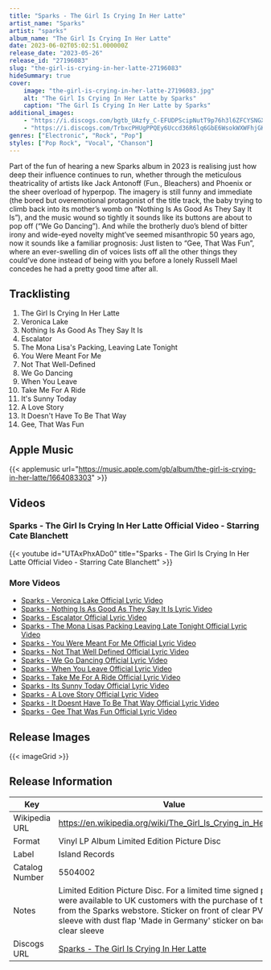 ```yaml
---
title: "Sparks - The Girl Is Crying In Her Latte"
artist_name: "Sparks"
artist: "sparks"
album_name: "The Girl Is Crying In Her Latte"
date: 2023-06-02T05:02:51.000000Z
release_date: "2023-05-26"
release_id: "27196083"
slug: "the-girl-is-crying-in-her-latte-27196083"
hideSummary: true
cover:
    image: "the-girl-is-crying-in-her-latte-27196083.jpg"
    alt: "The Girl Is Crying In Her Latte by Sparks"
    caption: "The Girl Is Crying In Her Latte by Sparks"
additional_images:
    - "https://i.discogs.com/bgtb_UAzfy_C-EFUDPScipNutT9p76h3l6ZFCYSNGX4/rs:fit/g:sm/q:90/h:507/w:496/czM6Ly9kaXNjb2dz/LWRhdGFiYXNlLWlt/YWdlcy9SLTI3MTk2/MDgzLTE2ODUxMDgx/NTQtNzA3OS5qcGVn.jpeg"
    - "https://i.discogs.com/TrbxcPHUgPPQEy6Uccd36R6lq6GbE6WsokWXWFhjGKg/rs:fit/g:sm/q:90/h:467/w:491/czM6Ly9kaXNjb2dz/LWRhdGFiYXNlLWlt/YWdlcy9SLTI3MTk2/MDgzLTE2ODUxMDgx/NjUtNDAyNC5qcGVn.jpeg"
genres: ["Electronic", "Rock", "Pop"]
styles: ["Pop Rock", "Vocal", "Chanson"]
---
```


Part of the fun of hearing a new Sparks album in 2023 is realising just how deep their influence continues to run, whether through the meticulous theatricality of artists like Jack Antonoff (Fun., Bleachers) and Phoenix or the sheer overload of hyperpop. The imagery is still funny and immediate (the bored but overemotional protagonist of the title track, the baby trying to climb back into its mother’s womb on “Nothing Is As Good As They Say It Is”), and the music wound so tightly it sounds like its buttons are about to pop off (“We Go Dancing”). And while the brotherly duo’s blend of bitter irony and wide-eyed novelty might’ve seemed misanthropic 50 years ago, now it sounds like a familiar prognosis: Just listen to “Gee, That Was Fun”, where an ever-swelling din of voices lists off all the other things they could’ve done instead of being with you before a lonely Russell Mael concedes he had a pretty good time after all.
        
        
    


## Tracklisting
1. The Girl Is Crying In Her Latte
2. Veronica Lake
3. Nothing Is As Good As They Say It Is
4. Escalator
5. The Mona Lisa's Packing, Leaving Late Tonight
6. You Were Meant For Me
7. Not That Well-Defined
8. We Go Dancing
9. When You Leave
10. Take Me For A Ride
11. It's Sunny Today
12. A Love Story
13. It Doesn't Have To Be That Way
14. Gee, That Was Fun

## Apple Music
{{< applemusic url="https://music.apple.com/gb/album/the-girl-is-crying-in-her-latte/1664083303" >}}<br>


## Videos
### Sparks - The Girl Is Crying In Her Latte Official Video - Starring Cate Blanchett
{{< youtube id="UTAxPhxADo0" title="Sparks - The Girl Is Crying In Her Latte Official Video - Starring Cate Blanchett" >}}<br>
### More Videos

- [Sparks - Veronica Lake Official Lyric Video](https://www.youtube.com/watch?v=Y9zIXalqooc)
- [Sparks - Nothing Is As Good As They Say It Is Lyric Video](https://www.youtube.com/watch?v=nMmoTU7lPKE)
- [Sparks - Escalator Official Lyric Video](https://www.youtube.com/watch?v=PDn7M3ST_Wk)
- [Sparks - The Mona Lisas Packing Leaving Late Tonight Official Lyric Video](https://www.youtube.com/watch?v=TlKVD4nplVU)
- [Sparks - You Were Meant For Me Official Lyric Video](https://www.youtube.com/watch?v=_LnSq8MoiL8)
- [Sparks - Not That Well Defined Official Lyric Video](https://www.youtube.com/watch?v=71UBQ_sLG58)
- [Sparks - We Go Dancing Official Lyric Video](https://www.youtube.com/watch?v=rdUgVn_ixf8)
- [Sparks - When You Leave Official Lyric Video](https://www.youtube.com/watch?v=O4vuelJu2ls)
- [Sparks - Take Me For A Ride Official Lyric Video](https://www.youtube.com/watch?v=jmMudDHc0qg)
- [Sparks - Its Sunny Today Official Lyric Video](https://www.youtube.com/watch?v=F_09jWiVbYg)
- [Sparks - A Love Story Official Lyric Video](https://www.youtube.com/watch?v=uKqZWtR6jWU)
- [Sparks - It Doesnt Have To Be That Way Official Lyric Video](https://www.youtube.com/watch?v=Vd2UttQKRi8)
- [Sparks - Gee That Was Fun Official Lyric Video](https://www.youtube.com/watch?v=Urbai_wxfew)

## Release Images
{{< imageGrid >}}

## Release Information
|  Key           | Value                                                |
| ---------------| ---------------------------------------------------- |
| Wikipedia URL | https://en.wikipedia.org/wiki/The_Girl_Is_Crying_in_Her_Latte |
| Format         | Vinyl LP Album Limited Edition Picture Disc |
| Label          | Island Records |
| Catalog Number | 5504002 |
| Notes | Limited Edition Picture Disc. For a limited time signed prints were available to UK customers with the purchase of the LP from the Sparks webstore. Sticker on front of clear PVC sleeve with dust flap  'Made in Germany' sticker on back of clear sleeve |
| Discogs URL    | [Sparks - The Girl Is Crying In Her Latte](https://www.discogs.com/release/27196083-Sparks-The-Girl-Is-Crying-In-Her-Latte) |